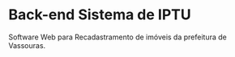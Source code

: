 # Back-end Sistema de IPTU

Software Web para Recadastramento de imóveis da prefeitura de Vassouras.